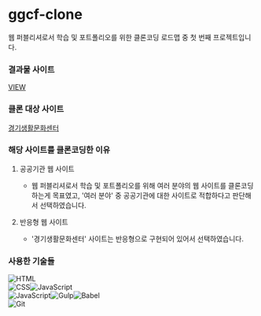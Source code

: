 # ggcf-clone

웹 퍼블리셔로서 학습 및 포트폴리오를 위한 클론코딩 로드맵 중 첫 번째 프로젝트입니다.  

### 결과물 사이트
<a href="https://wisheee.github.io/ggcf-clone/" target="_blank">VIEW</a>

### 클론 대상 사이트  

[경기생활문화센터](https://glife.ggcf.kr)

### 해당 사이트를 클론코딩한 이유

1. 공공기관 웹 사이트
    - 웹 퍼블리셔로서 학습 및 포트폴리오를 위해 여러 분야의 웹 사이트를 클론코딩하는게 목표였고, '여러 분야' 중 공공기관에 대한 사이트로 적합하다고 판단해서 선택하였습니다.

2. 반응형 웹 사이트
    - '경기생활문화센터' 사이트는 반응형으로 구현되어 있어서 선택하였습니다.
    
### 사용한 기술들

<img alt="HTML" src ="https://img.shields.io/badge/HTML5-E34F26.svg?&style=for-the-badge&logo=HTML5&logoColor=white"/><br>
<img alt="CSS" src ="https://img.shields.io/badge/CSS3-1572B6.svg?&style=for-the-badge&logo=CSS3&logoColor=white"/><img alt="JavaScript" src ="https://img.shields.io/badge/Sass-CC6699.svg?&style=for-the-badge&logo=Sass&logoColor=white"/><br>
<img alt="JavaScript" src ="https://img.shields.io/badge/JavaScript-F7DF1E.svg?&style=for-the-badge&logo=JavaScript&logoColor=black"/><img alt="Gulp" src ="https://img.shields.io/badge/gulp-CF4647.svg?&style=for-the-badge&logo=gulp&logoColor=white"/><img alt="Babel" src ="https://img.shields.io/badge/Babel-F9DC3E.svg?&style=for-the-badge&logo=babel&logoColor=black"/><br>
<img alt="Git" src ="https://img.shields.io/badge/Git-181717.svg?&style=for-the-badge&logo=git&logoColor=white"/> 
